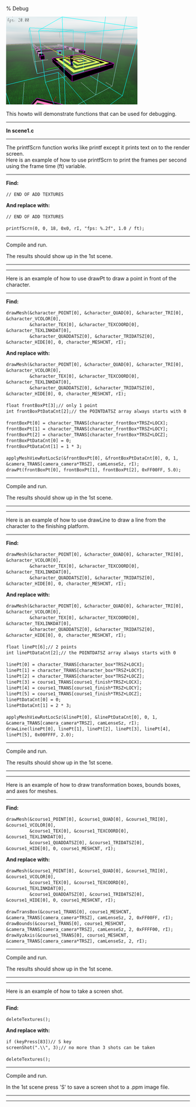 % Debug

![](0.png)

This howto will demonstrate functions that can be used for debugging.

---

**In scene1.c**

---

The printfScrn function works like printf except it prints text on to the render screen.  
Here is an example of how to use printfScrn to print the frames per second using the frame time (ft) variable.

---

**Find:**

~~~ {.c}
// END OF ADD TEXTURES
~~~

**And replace with:**

~~~ {.c}
// END OF ADD TEXTURES

printfScrn(0, 0, 18, 0x0, rI, "fps: %.2f", 1.0 / ft);
~~~

---

Compile and run.

The results should show up in the 1st scene.

---

---

Here is an example of how to use drawPt to draw a point in front of the character.

---

**Find:**

~~~ {.c}
drawMesh(&character_POINT[0], &character_QUAD[0], &character_TRI[0], &character_VCOLOR[0],
         &character_TEX[0], &character_TEXCOORD[0], &character_TEXLINKDAT[0],
         &character_QUADDATSZ[0], &character_TRIDATSZ[0], &character_HIDE[0], 0, character_MESHCNT, rI);
~~~

**And replace with:**

~~~ {.c}
drawMesh(&character_POINT[0], &character_QUAD[0], &character_TRI[0], &character_VCOLOR[0],
         &character_TEX[0], &character_TEXCOORD[0], &character_TEXLINKDAT[0],
         &character_QUADDATSZ[0], &character_TRIDATSZ[0], &character_HIDE[0], 0, character_MESHCNT, rI);

float frontBoxPt[3];// only 1 point
int frontBoxPtDataCnt[2];// the POINTDATSZ array always starts with 0

frontBoxPt[0] = character_TRANS[character_frontBox*TRSZ+LOCX];
frontBoxPt[1] = character_TRANS[character_frontBox*TRSZ+LOCY];
frontBoxPt[2] = character_TRANS[character_frontBox*TRSZ+LOCZ];
frontBoxPtDataCnt[0] = 0;
frontBoxPtDataCnt[1] = 1 * 3;

applyMeshViewRotLocSz(&frontBoxPt[0], &frontBoxPtDataCnt[0], 0, 1, &camera_TRANS[camera_camera*TRSZ], camLenseSz, rI);
drawPt(frontBoxPt[0], frontBoxPt[1], frontBoxPt[2], 0xFF00FF, 5.0);
~~~

---

Compile and run.

The results should show up in the 1st scene.

---

---

Here is an example of how to use drawLine to draw a line from the character to the finishing platform.

---

**Find:**

~~~ {.c}
drawMesh(&character_POINT[0], &character_QUAD[0], &character_TRI[0], &character_VCOLOR[0],
         &character_TEX[0], &character_TEXCOORD[0], &character_TEXLINKDAT[0],
         &character_QUADDATSZ[0], &character_TRIDATSZ[0], &character_HIDE[0], 0, character_MESHCNT, rI);
~~~

**And replace with:**

~~~ {.c}
drawMesh(&character_POINT[0], &character_QUAD[0], &character_TRI[0], &character_VCOLOR[0],
         &character_TEX[0], &character_TEXCOORD[0], &character_TEXLINKDAT[0],
         &character_QUADDATSZ[0], &character_TRIDATSZ[0], &character_HIDE[0], 0, character_MESHCNT, rI);

float linePt[6];// 2 points
int linePtDataCnt[2];// the POINTDATSZ array always starts with 0

linePt[0] = character_TRANS[character_box*TRSZ+LOCX];
linePt[1] = character_TRANS[character_box*TRSZ+LOCY];
linePt[2] = character_TRANS[character_box*TRSZ+LOCZ];
linePt[3] = course1_TRANS[course1_finish*TRSZ+LOCX];
linePt[4] = course1_TRANS[course1_finish*TRSZ+LOCY];
linePt[5] = course1_TRANS[course1_finish*TRSZ+LOCZ];
linePtDataCnt[0] = 0;
linePtDataCnt[1] = 2 * 3;

applyMeshViewRotLocSz(&linePt[0], &linePtDataCnt[0], 0, 1, &camera_TRANS[camera_camera*TRSZ], camLenseSz, rI);
drawLine(linePt[0], linePt[1], linePt[2], linePt[3], linePt[4], linePt[5], 0x00FFFF, 2.0);
~~~

---

Compile and run.

The results should show up in the 1st scene.

---

---

Here is an example of how to draw transformation boxes, bounds boxes, and axes for meshes.

---

**Find:**

~~~ {.c}
drawMesh(&course1_POINT[0], &course1_QUAD[0], &course1_TRI[0], &course1_VCOLOR[0],
         &course1_TEX[0], &course1_TEXCOORD[0], &course1_TEXLINKDAT[0],
         &course1_QUADDATSZ[0], &course1_TRIDATSZ[0], &course1_HIDE[0], 0, course1_MESHCNT, rI);
~~~

**And replace with:**

~~~ {.c}
drawMesh(&course1_POINT[0], &course1_QUAD[0], &course1_TRI[0], &course1_VCOLOR[0],
         &course1_TEX[0], &course1_TEXCOORD[0], &course1_TEXLINKDAT[0],
         &course1_QUADDATSZ[0], &course1_TRIDATSZ[0], &course1_HIDE[0], 0, course1_MESHCNT, rI);

drawTransBox(&course1_TRANS[0], course1_MESHCNT, &camera_TRANS[camera_camera*TRSZ], camLenseSz, 2, 0xFF00FF, rI);
drawBounds(&course1_TRANS[0], course1_MESHCNT, &camera_TRANS[camera_camera*TRSZ], camLenseSz, 2, 0xFFFF00, rI);
drawXyzAxis(&course1_TRANS[0], course1_MESHCNT, &camera_TRANS[camera_camera*TRSZ], camLenseSz, 2, rI);
~~~

---

Compile and run.

The results should show up in the 1st scene.

---

---

Here is an example of how to take a screen shot.

---

**Find:**

~~~ {.c}
deleteTextures();
~~~

**And replace with:**

~~~ {.c}
if (keyPress[83])// S key
screenShot(".\\", 3);// no more than 3 shots can be taken

deleteTextures();
~~~

---

Compile and run.

In the 1st scene press 'S' to save a screen shot to a .ppm image file.

---

---


